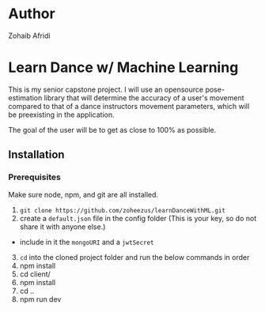 # Author
Zohaib Afridi

# Learn Dance w/ Machine Learning
This is my senior capstone project. I will use an opensource pose-estimation library that will determine the accuracy of a user's movement compared to that of a dance instructors movement parameters, which will be preexisting in the application.

The goal of the user will be to get as close to 100% as possible.

## Installation
### Prerequisites
Make sure node, npm, and git are all installed.

1. `git clone https://github.com/zoheezus/learnDanceWithML.git`
2. create a `default.json` file in the config folder (This is your key, so do not share it with anyone else.)
  * include in it the `mongoURI` and a `jwtSecret`
3. `cd` into the cloned project folder and run the below commands in order
  1. npm install
  2. cd client/
  3. npm install
  4. cd ..
  5. npm run dev